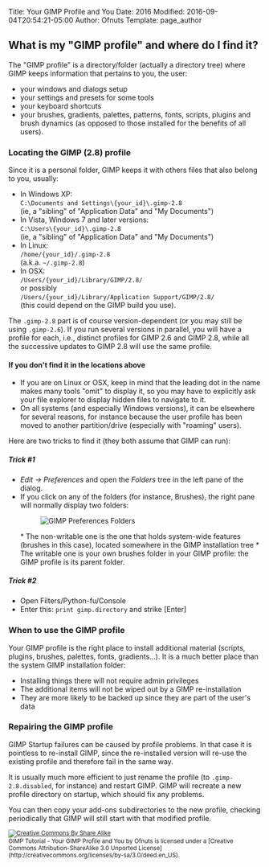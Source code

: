 Title: Your GIMP Profile and You
Date: 2016
Modified: 2016-09-04T20:54:21-05:00
Author: Ofnuts
Template: page_author

## What is my "GIMP profile" and where do I find it?
The "GIMP profile" is a directory/folder (actually a directory tree) where GIMP keeps information that pertains to you, the user:

* your windows and dialogs setup
* your settings and presets for some tools
* your keyboard shortcuts
* your brushes, gradients, palettes, patterns, fonts, scripts, plugins and brush dynamics (as opposed to those installed for the benefits of all users).

### Locating the GIMP (2.8) profile 

Since it is a personal folder, GIMP keeps it with others files that also belong to you, usually:

* In Windows XP:  
    `C:\Documents and Settings\{your_id}\.gimp-2.8`  
    (ie, a "sibling" of "Application Data" and "My Documents")
* In Vista, Windows 7 and later versions:  
    `C:\Users\{your_id}\.gimp-2.8`  
    (ie, a "sibling" of "Application Data" and "My Documents")
* In Linux:  
    `/home/{your_id}/.gimp-2.8`  
    (a.k.a. `~/.gimp-2.8`)
* In OSX:  
    `/Users/{your_id}/Library/GIMP/2.8/`  
    or possibly  
    `/Users/{your_id}/Library/Application Support/GIMP/2.8/`  
    (this could depend on the GIMP build you use).

The `.gimp-2.8` part is of course version-dependent (or you may still be using `.gimp-2.6`). 
If you run several versions in parallel, you will have a profile for each, i.e., distinct profiles for GIMP 2.6 and GIMP 2.8, while all the successive updates to GIMP 2.8 will use the same profile.

#### If you don't find it in the locations above

* If you are on Linux or OSX, keep in mind that the leading dot in the name makes many tools "omit" to display it, 
so you may have to explicitly ask your file explorer to display hidden files to navigate to it.
* On all systems (and especially Windows versions), it can be elsewhere for several reasons, 
for instance because the user profile has been moved to another partition/drive (especially with "roaming" users). 

Here are two tricks to find it (they both assume that GIMP can run):

##### Trick #1

* *Edit → Preferences* and open the *Folders* tree in the left pane of the dialog.
* If you click on any of the folders (for instance, Brushes), the right pane will normally display two folders:
    <figure><img src='folders.png' alt='GIMP Preferences Folders'></figure>
    * The non-writable one is the one that holds system-wide features (brushes in this case), located somewhere in the GIMP installation tree
    * The writable one is your own brushes folder in your GIMP profile: the GIMP profile is its parent folder.

##### Trick #2

* Open Filters/Python-fu/Console
* Enter this: `print gimp.directory` and strike [Enter]

### When to use the GIMP profile

Your GIMP profile is the right place to install additional material (scripts, plugins, brushes, palettes, fonts, gradients...). 
It is a much better place than the system GIMP installation folder:

* Installing things there will not require admin privileges
* The additional items will not be wiped out by a GIMP re-installation
* They are more likely to be backed up since they are part of the user's data

### Repairing the GIMP profile

GIMP Startup failures can be caused by profile problems. In that case it is pointless to re-install GIMP,
since the re-installed version will re-use the existing profile and therefore fail in the same way.

It is usually much more efficient to just rename the profile (to `.gimp-2.8.disabled`, for instance) and restart GIMP.
GIMP will recreate a new profile directory on startup, which should fix any problems. 

You can then copy your add-ons subdirectories to the new profile, checking periodically that GIMP will still start
with that modified profile.


<small>
<a href='http://creativecommons.org/licenses/by-sa/3.0/deed.en_US'>
<img class='cc-badge' src='/images/creativecommons/by-sa 80x15.png' alt='Creative Commons By Share Alike'/>
</a>
<br/>
<span xmlns:dct="http://purl.org/dc/terms/">GIMP Tutorial - Your GIMP Profile and You</span> by Ofnuts is licensed under a [Creative Commons Attribution-ShareAlike 3.0 Unported License](http://creativecommons.org/licenses/by-sa/3.0/deed.en_US).</small>
